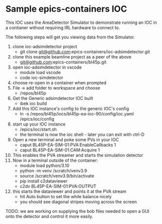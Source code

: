 Sample epics-containers IOC
===========================

This IOC uses the AreaDetector Simulator to demonstrate running an IOC
in a contianer without requiring IRL hardware to connect to.

The following steps will get you viewing data from the Simulator.

1. clone ioc-adsimdetector project
   - git clone git@github.com:epics-containers/ioc-adsimdetector.git
1. clone this example beamline project as a peer of the above
   - git@github.com:epics-containers/bl45p.git
1. open ioc-adsimdetector in vscode
   - module load vscode
   - code ioc-simdetector
1. choose re-open in a container when prompted
1. File -> add folder to workspace and choose
   - /repos/bl45p
1. Get the Generic adsimdetector IOC built
   - ibek ioc build
1. Add this IOC instance's config to the generic IOC's config
   - ln -s /repos/bl45p/iocs/bl45p-ea-ioc-90/config/ioc.yaml /epics/ioc/config
1. start up your IOC instance
   - /epics/ioc/start.sh
   - the terminal is now the ioc shell - later you can exit with ctrl-D
1. Open a new terminal and poke some PVs in your IOC
   - caput BL45P-EA-SIM-01:PVA:EnableCallbacks 1
   - caput BL45P-EA-SIM-01:CAM:Acquire 1
1. This enables the PVA streamer and starts the simulation detector
1. Now in a terminal outside of the container:
   - module load python/3.10
   - python -m venv /scratch/venv3.9
   - source /scratch/venv3.9/bin/activate
   - pip install c2dataviewer
   - c2dv BL45P-EA-SIM-01:PVA:OUTPUT
1. this starts the dataviewer and points it at the PVA stream
   - hit Auto button to set the while balance nicely
   - you should see diagonal stripes moving across the screen

TODO: we are working on supplying the bob files needed to open a GUI
onto the detector and control it more easily.
